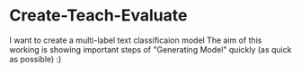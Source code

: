 # Create-Teach-Evaluate
I want to create a multi-label text classificaion model 
The aim of this working is showing important steps of "Generating Model" quickly (as quick as possible) :)
